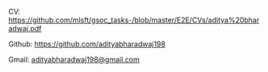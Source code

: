 CV: https://github.com/mlsft/gsoc_tasks-/blob/master/E2E/CVs/aditya%20bharadwaj.pdf

Github: https://github.com/adityabharadwaj198

Gmail: adityabharadwaj198@gmail.com
